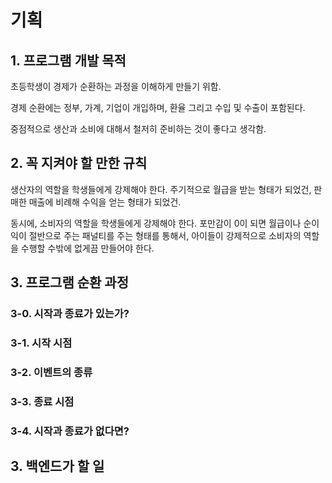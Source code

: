 # 기획

## 1. 프로그램 개발 목적
초등학생이 경제가 순환하는 과정을 이해하게 만들기 위함.

경제 순환에는 정부, 가계, 기업이 개입하며, 환율 그리고 수입 및 수출이 포함된다.

중점적으로 생산과 소비에 대해서 철저히 준비하는 것이 좋다고 생각함.

## 2. 꼭 지켜야 할 만한 규칙

생산자의 역할을 학생들에게 강제해야 한다. 주기적으로 월급을 받는 형태가 되었건, 판매한 매출에 비례해 수익을 얻는 형태가 되었건.

동시에, 소비자의 역할을 학생들에게 강제해야 한다. 포만감이 0이 되면 월급이나 순이익이 절반으로 주는 패널티를 주는 형태를 통해서, 아이들이 강제적으로 소비자의 역할을 수행할 수밖에 없게끔 만들어야 한다.

## 3. 프로그램 순환 과정

### 3-0. 시작과 종료가 있는가?
### 3-1. 시작 시점
### 3-2. 이벤트의 종류
### 3-3. 종료 시점
### 3-4. 시작과 종료가 없다면?

## 3. 백엔드가 할 일